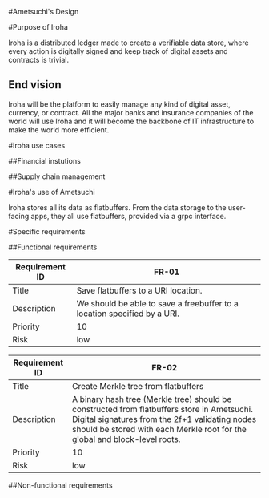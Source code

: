 #Ametsuchi's Design

#Purpose of Iroha

Iroha is a distributed ledger made to create a verifiable data store, where every action is digitally signed and keep track of digital assets and contracts is trivial. 

## End vision

Iroha will be the platform to easily manage any kind of digital asset, currency, or contract. All the major banks and insurance companies of the world will use Iroha and it will become the backbone of IT infrastructure to make the world more efficient.

#Iroha use cases

##Financial instutions

##Supply chain management



#Iroha's use of Ametsuchi

Iroha stores all its data as flatbuffers. From the data storage to the user-facing apps, they all use flatbuffers, provided via a grpc interface.

#Specific requirements

##Functional requirements

| Requirement ID | FR-01  |
|---|---|
|Title| Save flatbuffers to a URI location.|
| Description | We should be able to save a freebuffer to a location specified by a URI. |
|Priority | 10|
|Risk| low| 

| Requirement ID | FR-02  |
|---|---|
|Title| Create Merkle tree from flatbuffers |
| Description | A binary hash tree (Merkle tree) should be constructed from flatbuffers store in Ametsuchi. Digital signatures from the 2f+1 validating nodes should be stored with each Merkle root for the global and block-level roots. |
|Priority | 10|
|Risk| low| 


##Non-functional requirements


